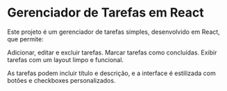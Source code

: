 # Gerenciador de Tarefas em React

Este projeto é um gerenciador de tarefas simples, desenvolvido em React, que permite:

Adicionar, editar e excluir tarefas.
Marcar tarefas como concluídas.
Exibir tarefas com um layout limpo e funcional.

As tarefas podem incluir título e descrição, e a interface é estilizada com botões e checkboxes personalizados.
